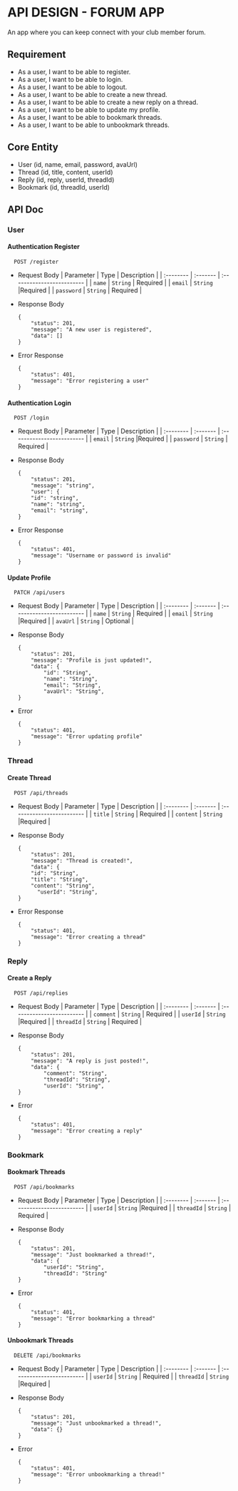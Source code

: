 # API DESIGN - FORUM APP

An app where you can keep connect with your club member forum.

## Requirement

- As a user, I want to be able to register.
- As a user, I want to be able to login.
- As a user, I want to be able to logout.
- As a user, I want to be able to create a new thread.
- As a user, I want to be able to create a new reply on a thread.
- As a user, I want to be able to update my profile.
- As a user, I want to be able to bookmark threads.
- As a user, I want to be able to unbookmark threads.

## Core Entity

- User (id, name, email, password, avaUrl)
- Thread (id, title, content, userId)
- Reply (id, reply, userId, threadId)
- Bookmark (id, threadId, userId)

## API Doc

### User

#### Authentication Register

```http
  POST /register
```

- Request Body
  | Parameter | Type | Description |
  | :-------- | :------- | :------------------------- |
  | `name` | `String` | Required |
  | `email` | `String` |Required |
  | `password` | `String` | Required |
- Response Body

  ```http
  {
      "status": 201,
      "message": "A new user is registered",
      "data": []
  }
  ```

- Error Response
  ```http
  {
      "status": 401,
      "message": "Error registering a user"
  }
  ```

#### Authentication Login

```http
  POST /login
```

- Request Body
  | Parameter | Type | Description |
  | :-------- | :------- | :------------------------- |
  | `email` | `String` |Required |
  | `password` | `String` | Required |

- Response Body

  ```http
  {
      "status": 201,
      "message": "string",
      "user": {
      "id": "string",
      "name": "string",
      "email": "string",
  }
  ```

- Error Response

  ```http
  {
      "status": 401,
      "message": "Username or password is invalid"
  }

  ```

#### Update Profile

```http
  PATCH /api/users
```

- Request Body
  | Parameter | Type | Description |
  | :-------- | :------- | :------------------------- |
  | `name` | `String` | Required |
  | `email` | `String` |Required |
  | `avaUrl` | `String` | Optional |

- Response Body

  ```http
  {
      "status": 201,
      "message": "Profile is just updated!",
      "data": {
          "id": "String",
          "name": "String",
          "email": "String",
          "avaUrl": "String",
  }
  ```

- Error
  ```http
  {
      "status": 401,
      "message": "Error updating profile"
  }
  ```

### Thread

#### Create Thread

```http
  POST /api/threads
```

- Request Body
  | Parameter | Type | Description |
  | :-------- | :------- | :------------------------- |
  | `title` | `String` | Required |
  | `content` | `String` |Required |

- Response Body

  ```http
  {
      "status": 201,
      "message": "Thread is created!",
      "data": {
      "id": "String",
      "title": "String",
      "content": "String",
        "userId": "String",
  }
  ```

- Error Response

  ```http
  {
      "status": 401,
      "message": "Error creating a thread"
  }

  ```

### Reply

#### Create a Reply

```http
  POST /api/replies
```

- Request Body
  | Parameter | Type | Description |
  | :-------- | :------- | :------------------------- |
  | `comment` | `String` | Required |
  | `userId` | `String` |Required |
  | `threadId` | `String` | Required |

- Response Body

  ```http
  {
      "status": 201,
      "message": "A reply is just posted!",
      "data": {
          "comment": "String",
          "threadId": "String",
          "userId": "String",
  }
  ```

- Error
  ```http
  {
      "status": 401,
      "message": "Error creating a reply"
  }
  ```

### Bookmark

#### Bookmark Threads

```http
  POST /api/bookmarks
```

- Request Body
  | Parameter | Type | Description |
  | :-------- | :------- | :------------------------- |
  | `userId` | `String` |Required |
  | `threadId` | `String` | Required |

- Response Body

  ```http
  {
      "status": 201,
      "message": "Just bookmarked a thread!",
      "data": {
          "userId": "String",
          "threadId": "String"
  }

  ```

- Error
  ```http
  {
      "status": 401,
      "message": "Error bookmarking a thread"
  }
  ```

#### Unbookmark Threads

```http
  DELETE /api/bookmarks
```

- Request Body
  | Parameter | Type | Description |
  | :-------- | :------- | :------------------------- |
  | `userId` | `String` | Required |
  | `threadId` | `String` |Required |

- Response Body

  ```http
  {
      "status": 201,
      "message": "Just unbookmarked a thread!",
      "data": {}
  }
  ```

- Error
  ```http
  {
      "status": 401,
      "message": "Error unbookmarking a thread!"
  }
  ```
